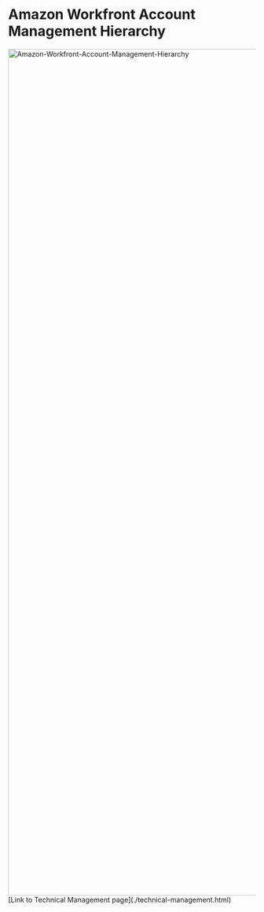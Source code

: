 # Amazon Workfront Account Management Hierarchy
<img width="1720" alt="Amazon-Workfront-Account-Management-Hierarchy" src="https://github.com/user-attachments/assets/772147e3-f199-4a3a-808d-db48a00f7611" />
[Link to Technical Management page](./technical-management.html)
